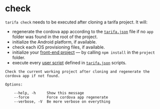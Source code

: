 # check

`tarifa check` needs to be executed after cloning a tarifa project. It will:
* regenerate the cordova app according to the [`tarifa.json`](../project/index.md#tarifajson-and-privatejson) file if no `app` folder was found in the root of the project.
* initialize the Android platform, if available.
* check each iOS provisioning files, if available.
* initialize your [front-end project](../project/index.md#the-www-project) — by calling `npm install` in the `project` folder.
* execute every [user script](../configurations/index.md#check) defined in [`tarifa.json`](../project/index.md#tarifajson-and-privatejson) scripts.

```
Check the current working project after cloning and regenerate the cordova app if not found.

Options:

    --help, -h     Show this message
    --force        Force cordova app regenerate
    --verbose, -V  Be more verbose on everything
```

